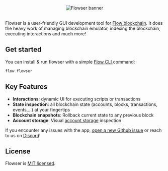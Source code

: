 <div align="center">
	<img alt="Flowser banner" src="https://github.com/onflowser/flowser/assets/36109955/6491c717-4a75-4d4d-ac24-bf4d7cd094ae" />
	<br />
	<br />
</div>


Flowser is a user-friendly GUI development tool for [Flow blockchain](https://www.onflow.org/). It does the heavy work of managing blockchain emulator, indexing the blockchain, executing interactions and much more!

## Get started

You can install & run flowser with a simple [Flow CLI ](https://developers.flow.com/tools/flow-cli/install) command:
```bash
flow flowser
```

## Key Features

- **Interactions**: dynamic UI for executing scripts or transactions
- **State inspection**: all blockchain state (accounts, blocks, transactions, events,...) at your fingertips
- **Blockchain snapshots**: Rollback current state to any previous block
- **Account storage**: Visual [account storage](https://developers.flow.com/cadence/language/accounts#account-storage) inspection 


If you encounter any issues with the app, [open a new Github issue](https://github.com/onflowser/flowser/issues) or reach to us on [Discord](https://discord.gg/2gx7ZsRUkD)!

## License

Flowser is [MIT licensed](./LICENSE).
